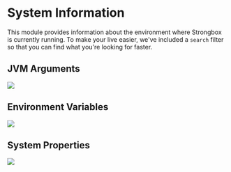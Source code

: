 # System Information

This module provides information about the environment where Strongbox is currently running.
To make your live easier, we've included a `search` filter so that you can find what you're looking for faster.

## JVM Arguments

<div class="gallery">
    <div class="gallery-item"><img class="gallery-image" src="/assets/screenshots/05-system-info-jvm.png" data-zoomable="true"/></div>
</div>


## Environment Variables

<div class="gallery">
    <div class="gallery-item"><img class="gallery-image" src="/assets/screenshots/05-system-info-env-vars.png" data-zoomable="true"/></div>
</div>

## System Properties

<div class="gallery">
    <div class="gallery-item"><img class="gallery-image" src="/assets/screenshots/05-system-info-sys-props.png" data-zoomable="true"/></div>
</div>

